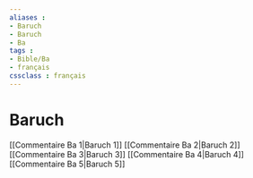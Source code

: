 ```yaml
---
aliases : 
- Baruch
- Baruch
- Ba
tags : 
- Bible/Ba
- français
cssclass : français
---
```


# Baruch

[[Commentaire Ba 1|Baruch 1]]
[[Commentaire Ba 2|Baruch 2]]
[[Commentaire Ba 3|Baruch 3]]
[[Commentaire Ba 4|Baruch 4]]
[[Commentaire Ba 5|Baruch 5]]
